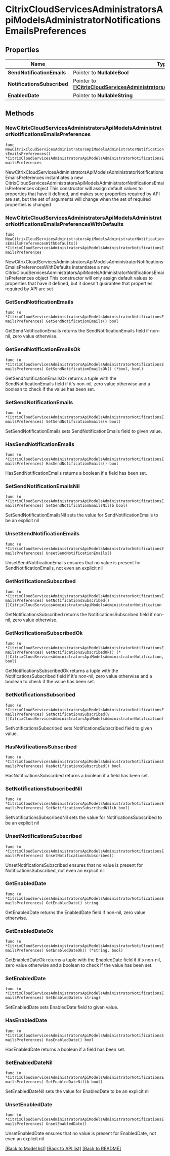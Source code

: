 # CitrixCloudServicesAdministratorsApiModelsAdministratorNotificationsEmailsPreferences

## Properties

Name | Type | Description | Notes
------------ | ------------- | ------------- | -------------
**SendNotificationEmails** | Pointer to **NullableBool** |  | [optional] 
**NotificationsSubscribed** | Pointer to [**[]CitrixCloudServicesAdministratorsApiModelsAdministratorNotification**](CitrixCloudServicesAdministratorsApiModelsAdministratorNotification.md) |  | [optional] 
**EnabledDate** | Pointer to **NullableString** |  | [optional] 

## Methods

### NewCitrixCloudServicesAdministratorsApiModelsAdministratorNotificationsEmailsPreferences

`func NewCitrixCloudServicesAdministratorsApiModelsAdministratorNotificationsEmailsPreferences() *CitrixCloudServicesAdministratorsApiModelsAdministratorNotificationsEmailsPreferences`

NewCitrixCloudServicesAdministratorsApiModelsAdministratorNotificationsEmailsPreferences instantiates a new CitrixCloudServicesAdministratorsApiModelsAdministratorNotificationsEmailsPreferences object
This constructor will assign default values to properties that have it defined,
and makes sure properties required by API are set, but the set of arguments
will change when the set of required properties is changed

### NewCitrixCloudServicesAdministratorsApiModelsAdministratorNotificationsEmailsPreferencesWithDefaults

`func NewCitrixCloudServicesAdministratorsApiModelsAdministratorNotificationsEmailsPreferencesWithDefaults() *CitrixCloudServicesAdministratorsApiModelsAdministratorNotificationsEmailsPreferences`

NewCitrixCloudServicesAdministratorsApiModelsAdministratorNotificationsEmailsPreferencesWithDefaults instantiates a new CitrixCloudServicesAdministratorsApiModelsAdministratorNotificationsEmailsPreferences object
This constructor will only assign default values to properties that have it defined,
but it doesn't guarantee that properties required by API are set

### GetSendNotificationEmails

`func (o *CitrixCloudServicesAdministratorsApiModelsAdministratorNotificationsEmailsPreferences) GetSendNotificationEmails() bool`

GetSendNotificationEmails returns the SendNotificationEmails field if non-nil, zero value otherwise.

### GetSendNotificationEmailsOk

`func (o *CitrixCloudServicesAdministratorsApiModelsAdministratorNotificationsEmailsPreferences) GetSendNotificationEmailsOk() (*bool, bool)`

GetSendNotificationEmailsOk returns a tuple with the SendNotificationEmails field if it's non-nil, zero value otherwise
and a boolean to check if the value has been set.

### SetSendNotificationEmails

`func (o *CitrixCloudServicesAdministratorsApiModelsAdministratorNotificationsEmailsPreferences) SetSendNotificationEmails(v bool)`

SetSendNotificationEmails sets SendNotificationEmails field to given value.

### HasSendNotificationEmails

`func (o *CitrixCloudServicesAdministratorsApiModelsAdministratorNotificationsEmailsPreferences) HasSendNotificationEmails() bool`

HasSendNotificationEmails returns a boolean if a field has been set.

### SetSendNotificationEmailsNil

`func (o *CitrixCloudServicesAdministratorsApiModelsAdministratorNotificationsEmailsPreferences) SetSendNotificationEmailsNil(b bool)`

 SetSendNotificationEmailsNil sets the value for SendNotificationEmails to be an explicit nil

### UnsetSendNotificationEmails
`func (o *CitrixCloudServicesAdministratorsApiModelsAdministratorNotificationsEmailsPreferences) UnsetSendNotificationEmails()`

UnsetSendNotificationEmails ensures that no value is present for SendNotificationEmails, not even an explicit nil
### GetNotificationsSubscribed

`func (o *CitrixCloudServicesAdministratorsApiModelsAdministratorNotificationsEmailsPreferences) GetNotificationsSubscribed() []CitrixCloudServicesAdministratorsApiModelsAdministratorNotification`

GetNotificationsSubscribed returns the NotificationsSubscribed field if non-nil, zero value otherwise.

### GetNotificationsSubscribedOk

`func (o *CitrixCloudServicesAdministratorsApiModelsAdministratorNotificationsEmailsPreferences) GetNotificationsSubscribedOk() (*[]CitrixCloudServicesAdministratorsApiModelsAdministratorNotification, bool)`

GetNotificationsSubscribedOk returns a tuple with the NotificationsSubscribed field if it's non-nil, zero value otherwise
and a boolean to check if the value has been set.

### SetNotificationsSubscribed

`func (o *CitrixCloudServicesAdministratorsApiModelsAdministratorNotificationsEmailsPreferences) SetNotificationsSubscribed(v []CitrixCloudServicesAdministratorsApiModelsAdministratorNotification)`

SetNotificationsSubscribed sets NotificationsSubscribed field to given value.

### HasNotificationsSubscribed

`func (o *CitrixCloudServicesAdministratorsApiModelsAdministratorNotificationsEmailsPreferences) HasNotificationsSubscribed() bool`

HasNotificationsSubscribed returns a boolean if a field has been set.

### SetNotificationsSubscribedNil

`func (o *CitrixCloudServicesAdministratorsApiModelsAdministratorNotificationsEmailsPreferences) SetNotificationsSubscribedNil(b bool)`

 SetNotificationsSubscribedNil sets the value for NotificationsSubscribed to be an explicit nil

### UnsetNotificationsSubscribed
`func (o *CitrixCloudServicesAdministratorsApiModelsAdministratorNotificationsEmailsPreferences) UnsetNotificationsSubscribed()`

UnsetNotificationsSubscribed ensures that no value is present for NotificationsSubscribed, not even an explicit nil
### GetEnabledDate

`func (o *CitrixCloudServicesAdministratorsApiModelsAdministratorNotificationsEmailsPreferences) GetEnabledDate() string`

GetEnabledDate returns the EnabledDate field if non-nil, zero value otherwise.

### GetEnabledDateOk

`func (o *CitrixCloudServicesAdministratorsApiModelsAdministratorNotificationsEmailsPreferences) GetEnabledDateOk() (*string, bool)`

GetEnabledDateOk returns a tuple with the EnabledDate field if it's non-nil, zero value otherwise
and a boolean to check if the value has been set.

### SetEnabledDate

`func (o *CitrixCloudServicesAdministratorsApiModelsAdministratorNotificationsEmailsPreferences) SetEnabledDate(v string)`

SetEnabledDate sets EnabledDate field to given value.

### HasEnabledDate

`func (o *CitrixCloudServicesAdministratorsApiModelsAdministratorNotificationsEmailsPreferences) HasEnabledDate() bool`

HasEnabledDate returns a boolean if a field has been set.

### SetEnabledDateNil

`func (o *CitrixCloudServicesAdministratorsApiModelsAdministratorNotificationsEmailsPreferences) SetEnabledDateNil(b bool)`

 SetEnabledDateNil sets the value for EnabledDate to be an explicit nil

### UnsetEnabledDate
`func (o *CitrixCloudServicesAdministratorsApiModelsAdministratorNotificationsEmailsPreferences) UnsetEnabledDate()`

UnsetEnabledDate ensures that no value is present for EnabledDate, not even an explicit nil

[[Back to Model list]](../README.md#documentation-for-models) [[Back to API list]](../README.md#documentation-for-api-endpoints) [[Back to README]](../README.md)


